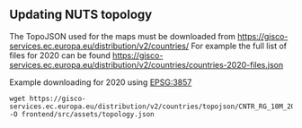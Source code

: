 ## Updating NUTS topology

The TopoJSON used for the maps must be downloaded from https://gisco-services.ec.europa.eu/distribution/v2/countries/
For example the full list of files for 2020 can be found https://gisco-services.ec.europa.eu/distribution/v2/countries/countries-2020-files.json

Example downloading for 2020 using [EPSG:3857](https://epsg.io/3857)

```shell
wget https://gisco-services.ec.europa.eu/distribution/v2/countries/topojson/CNTR_RG_10M_2020_3857.json -O frontend/src/assets/topology.json
```
